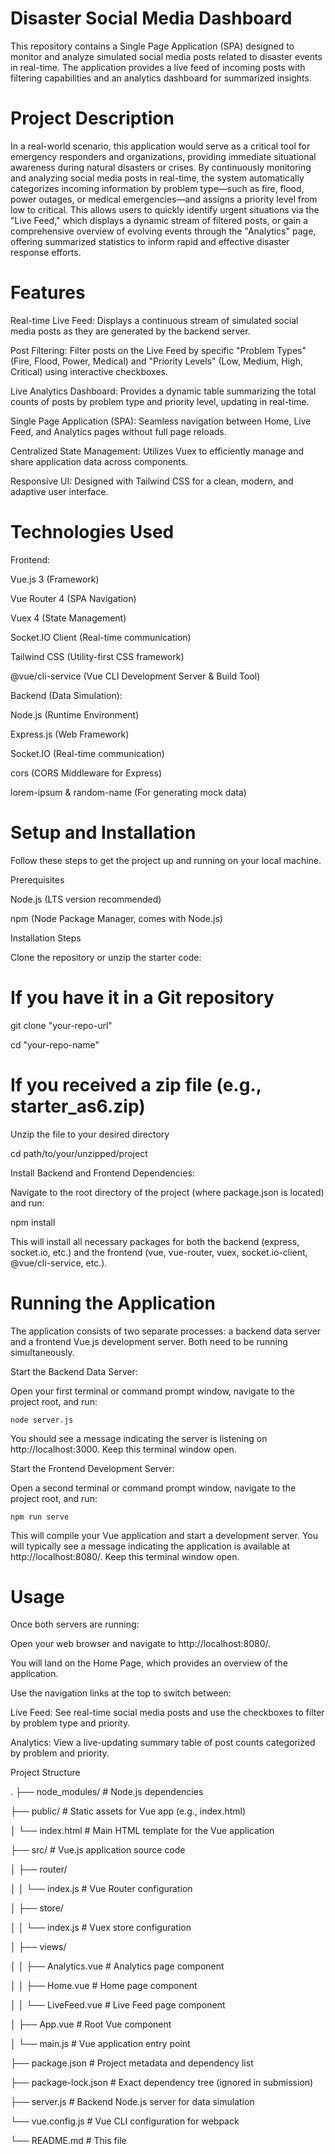 # Disaster Social Media Dashboard
This repository contains a Single Page Application (SPA) designed to monitor and analyze simulated social media posts related to disaster events in real-time. The application provides a live feed of incoming posts with filtering capabilities and an analytics dashboard for summarized insights.
# Project Description
In a real-world scenario, this application would serve as a critical tool for emergency responders and organizations, providing immediate situational awareness during natural disasters or crises. By continuously monitoring and analyzing social media posts in real-time, the system automatically categorizes incoming information by problem type—such as fire, flood, power outages, or medical emergencies—and assigns a priority level from low to critical. This allows users to quickly identify urgent situations via the "Live Feed," which displays a dynamic stream of filtered posts, or gain a comprehensive overview of evolving events through the "Analytics" page, offering summarized statistics to inform rapid and effective disaster response efforts.
# Features
Real-time Live Feed: Displays a continuous stream of simulated social media posts as they are generated by the backend server.

Post Filtering: Filter posts on the Live Feed by specific "Problem Types" (Fire, Flood, Power, Medical) and "Priority Levels" (Low, Medium, High, Critical) using interactive checkboxes.

Live Analytics Dashboard: Provides a dynamic table summarizing the total counts of posts by problem type and priority level, updating in real-time.

Single Page Application (SPA): Seamless navigation between Home, Live Feed, and Analytics pages without full page reloads.

Centralized State Management: Utilizes Vuex to efficiently manage and share application data across components.

Responsive UI: Designed with Tailwind CSS for a clean, modern, and adaptive user interface.

# Technologies Used
Frontend:

Vue.js 3 (Framework)

Vue Router 4 (SPA Navigation)

Vuex 4 (State Management)

Socket.IO Client (Real-time communication)

Tailwind CSS (Utility-first CSS framework)

@vue/cli-service (Vue CLI Development Server & Build Tool)

Backend (Data Simulation):

Node.js (Runtime Environment)

Express.js (Web Framework)

Socket.IO (Real-time communication)

cors (CORS Middleware for Express)

lorem-ipsum & random-name (For generating mock data)
# Setup and Installation
Follow these steps to get the project up and running on your local machine.

Prerequisites

Node.js (LTS version recommended)

npm (Node Package Manager, comes with Node.js)

Installation Steps

Clone the repository or unzip the starter code:
# If you have it in a Git repository
  git clone "your-repo-url"
  
  cd "your-repo-name"
# If you received a zip file (e.g., starter_as6.zip)
Unzip the file to your desired directory

  cd path/to/your/unzipped/project
  
Install Backend and Frontend Dependencies:

Navigate to the root directory of the project (where package.json is located) and run:

npm install

This will install all necessary packages for both the backend (express, socket.io, etc.) and the frontend (vue, vue-router, vuex, socket.io-client, @vue/cli-service, etc.).
# Running the Application
The application consists of two separate processes: a backend data server and a frontend Vue.js development server. Both need to be running simultaneously.

Start the Backend Data Server:

Open your first terminal or command prompt window, navigate to the project root, and run:

	node server.js
 
You should see a message indicating the server is listening on http://localhost:3000. Keep this terminal window open.

Start the Frontend Development Server:

Open a second terminal or command prompt window, navigate to the project root, and run:

	npm run serve
 
This will compile your Vue application and start a development server. You will typically see a message indicating the application is available at http://localhost:8080/. Keep this terminal window open.
# Usage
Once both servers are running:

Open your web browser and navigate to http://localhost:8080/.

You will land on the Home Page, which provides an overview of the application.

Use the navigation links at the top to switch between:

Live Feed: See real-time social media posts and use the checkboxes to filter by problem type and priority.

Analytics: View a live-updating summary table of post counts categorized by problem and priority.

Project Structure

.
├── node_modules/         # Node.js dependencies 

├── public/               # Static assets for Vue app (e.g., index.html)

│   └── index.html        # Main HTML template for the Vue application

├── src/                  # Vue.js application source code

│   ├── router/

│   │   └── index.js      # Vue Router configuration

│   ├── store/

│   │   └── index.js      # Vuex store configuration

│   ├── views/

│   │   ├── Analytics.vue # Analytics page component

│   │   ├── Home.vue      # Home page component

│   │   └── LiveFeed.vue  # Live Feed page component

│   ├── App.vue           # Root Vue component

│   └── main.js           # Vue application entry point

├── package.json          # Project metadata and dependency list

├── package-lock.json     # Exact dependency tree (ignored in submission)

├── server.js             # Backend Node.js server for data simulation

└── vue.config.js         # Vue CLI configuration for webpack

└── README.md             # This file
